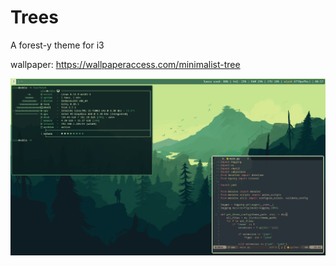 # Trees

A forest-y theme for i3

wallpaper: https://wallpaperaccess.com/minimalist-tree

![Theme screenshot](trees_screenshot.png)
